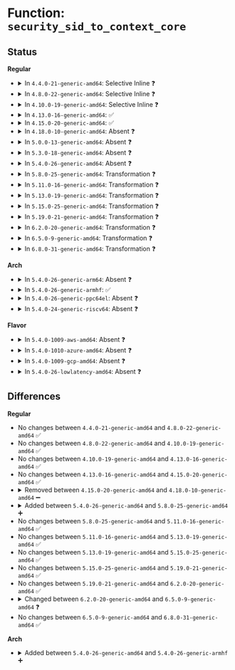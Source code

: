 # Function: <code>security_sid_to_context_core</code>

## Status
<b>Regular</b>
<ul>
<li>
<details>
<summary>In <code>4.4.0-21-generic-amd64</code>: Selective Inline ❓</summary>

```c
int security_sid_to_context_core(u32 sid, char * * scontext, u32 * scontext_len, int force)
```

```json
{
  "name": "security_sid_to_context_core",
  "collision_type": "Unique Static",
  "inline_type": "Selective",
  "funcs": [
    {
      "addr": 18446744071582340192,
      "name": "security_sid_to_context_core",
      "external": false,
      "loc": "security/selinux/ss/services.c:1242",
      "file": "security/selinux/ss/services.c",
      "inline": "not declared, inlined",
      "caller_inline": [],
      "caller_func": [
        "security/selinux/ss/services.c:security_sid_to_context",
        "security/selinux/ss/services.c:security_sid_to_context_force"
      ]
    }
  ],
  "symbols": [
    {
      "addr": 18446744071582340192,
      "name": "security_sid_to_context_core",
      "section": ".text",
      "bind": "STB_LOCAL",
      "size": 305
    }
  ]
}
```
</details>
</li>
<li>
<details>
<summary>In <code>4.8.0-22-generic-amd64</code>: Selective Inline ❓</summary>

```c
int security_sid_to_context_core(u32 sid, char * * scontext, u32 * scontext_len, int force)
```

```json
{
  "name": "security_sid_to_context_core",
  "collision_type": "Unique Static",
  "inline_type": "Selective",
  "funcs": [
    {
      "addr": 18446744071582561248,
      "name": "security_sid_to_context_core",
      "external": false,
      "loc": "security/selinux/ss/services.c:1236",
      "file": "security/selinux/ss/services.c",
      "inline": "not declared, inlined",
      "caller_inline": [],
      "caller_func": [
        "security/selinux/ss/services.c:security_sid_to_context_force",
        "security/selinux/ss/services.c:security_sid_to_context"
      ]
    }
  ],
  "symbols": [
    {
      "addr": 18446744071582561248,
      "name": "security_sid_to_context_core",
      "section": ".text",
      "bind": "STB_LOCAL",
      "size": 302
    }
  ]
}
```
</details>
</li>
<li>
<details>
<summary>In <code>4.10.0-19-generic-amd64</code>: Selective Inline ❓</summary>

```c
int security_sid_to_context_core(u32 sid, char * * scontext, u32 * scontext_len, int force)
```

```json
{
  "name": "security_sid_to_context_core",
  "collision_type": "Unique Static",
  "inline_type": "Selective",
  "funcs": [
    {
      "addr": 18446744071582654448,
      "name": "security_sid_to_context_core",
      "external": false,
      "loc": "security/selinux/ss/services.c:1236",
      "file": "security/selinux/ss/services.c",
      "inline": "not declared, inlined",
      "caller_inline": [],
      "caller_func": [
        "security/selinux/ss/services.c:security_sid_to_context_force",
        "security/selinux/ss/services.c:security_sid_to_context"
      ]
    }
  ],
  "symbols": [
    {
      "addr": 18446744071582654448,
      "name": "security_sid_to_context_core",
      "section": ".text",
      "bind": "STB_LOCAL",
      "size": 302
    }
  ]
}
```
</details>
</li>
<li>
<details>
<summary>In <code>4.13.0-16-generic-amd64</code>: ✅</summary>

```c
int security_sid_to_context_core(u32 sid, char * * scontext, u32 * scontext_len, int force)
```

```json
{
  "name": "security_sid_to_context_core",
  "collision_type": "Unique Static",
  "inline_type": "No",
  "funcs": [
    {
      "addr": 18446744071582747024,
      "name": "security_sid_to_context_core",
      "external": false,
      "loc": "security/selinux/ss/services.c:1248",
      "file": "security/selinux/ss/services.c",
      "inline": "seen, unknown",
      "caller_inline": [],
      "caller_func": [
        "security/selinux/ss/services.c:security_sid_to_context_force",
        "security/selinux/ss/services.c:security_sid_to_context"
      ]
    }
  ],
  "symbols": [
    {
      "addr": 18446744071582747024,
      "name": "security_sid_to_context_core",
      "section": ".text",
      "bind": "STB_LOCAL",
      "size": 302
    }
  ]
}
```
</details>
</li>
<li>
<details>
<summary>In <code>4.15.0-20-generic-amd64</code>: ✅</summary>

```c
int security_sid_to_context_core(u32 sid, char * * scontext, u32 * scontext_len, int force)
```

```json
{
  "name": "security_sid_to_context_core",
  "collision_type": "Unique Static",
  "inline_type": "No",
  "funcs": [
    {
      "addr": 18446744071582903040,
      "name": "security_sid_to_context_core",
      "external": false,
      "loc": "security/selinux/ss/services.c:1253",
      "file": "security/selinux/ss/services.c",
      "inline": "seen, unknown",
      "caller_inline": [],
      "caller_func": [
        "security/selinux/ss/services.c:security_sid_to_context_force",
        "security/selinux/ss/services.c:security_sid_to_context"
      ]
    }
  ],
  "symbols": [
    {
      "addr": 18446744071582903040,
      "name": "security_sid_to_context_core",
      "section": ".text",
      "bind": "STB_LOCAL",
      "size": 302
    }
  ]
}
```
</details>
</li>
<li>
<details>
<summary>In <code>4.18.0-10-generic-amd64</code>: Absent ❓</summary>

```json
{
  "name": "security_sid_to_context_core",
  "collision_type": "Unique Static",
  "inline_type": "Selective",
  "funcs": [
    {
      "addr": 0,
      "name": "security_sid_to_context_core",
      "external": false,
      "loc": "security/selinux/ss/services.c:1284",
      "file": "security/selinux/ss/services.c",
      "inline": "not declared, inlined",
      "caller_inline": [],
      "caller_func": [
        "security/selinux/ss/services.c:security_sid_to_context_force",
        "security/selinux/ss/services.c:security_sid_to_context"
      ]
    }
  ],
  "symbols": [
    {
      "addr": 18446744071583100976,
      "name": "security_sid_to_context_core.isra.15",
      "section": ".text",
      "bind": "STB_LOCAL",
      "size": 279
    },
    {
      "addr": 18446744071583123902,
      "name": "security_sid_to_context_core.isra.15.cold.26",
      "section": ".text",
      "bind": "STB_LOCAL",
      "size": 64
    }
  ]
}
```
</details>
</li>
<li>
<details>
<summary>In <code>5.0.0-13-generic-amd64</code>: Absent ❓</summary>

```json
{
  "name": "security_sid_to_context_core",
  "collision_type": "Unique Static",
  "inline_type": "Selective",
  "funcs": [
    {
      "addr": 0,
      "name": "security_sid_to_context_core",
      "external": false,
      "loc": "security/selinux/ss/services.c:1281",
      "file": "security/selinux/ss/services.c",
      "inline": "not declared, inlined",
      "caller_inline": [],
      "caller_func": [
        "security/selinux/ss/services.c:security_sid_to_context_force",
        "security/selinux/ss/services.c:security_sid_to_context"
      ]
    }
  ],
  "symbols": [
    {
      "addr": 18446744071583216960,
      "name": "security_sid_to_context_core.isra.15",
      "section": ".text",
      "bind": "STB_LOCAL",
      "size": 282
    },
    {
      "addr": 18446744071583240094,
      "name": "security_sid_to_context_core.isra.15.cold.26",
      "section": ".text",
      "bind": "STB_LOCAL",
      "size": 64
    }
  ]
}
```
</details>
</li>
<li>
<details>
<summary>In <code>5.3.0-18-generic-amd64</code>: Absent ❓</summary>

```json
{
  "name": "security_sid_to_context_core",
  "collision_type": "Unique Static",
  "inline_type": "Selective",
  "funcs": [
    {
      "addr": 0,
      "name": "security_sid_to_context_core",
      "external": false,
      "loc": "security/selinux/ss/services.c:1267",
      "file": "security/selinux/ss/services.c",
      "inline": "not declared, inlined",
      "caller_inline": [],
      "caller_func": [
        "security/selinux/ss/services.c:security_sid_to_context_inval",
        "security/selinux/ss/services.c:security_sid_to_context_force",
        "security/selinux/ss/services.c:security_sid_to_context"
      ]
    }
  ],
  "symbols": [
    {
      "addr": 18446744071583406800,
      "name": "security_sid_to_context_core.isra.0",
      "section": ".text",
      "bind": "STB_LOCAL",
      "size": 306
    },
    {
      "addr": 18446744071583427138,
      "name": "security_sid_to_context_core.isra.0.cold",
      "section": ".text",
      "bind": "STB_LOCAL",
      "size": 64
    }
  ]
}
```
</details>
</li>
<li>
<details>
<summary>In <code>5.4.0-26-generic-amd64</code>: Absent ❓</summary>

```json
{
  "name": "security_sid_to_context_core",
  "collision_type": "Unique Static",
  "inline_type": "Selective",
  "funcs": [
    {
      "addr": 0,
      "name": "security_sid_to_context_core",
      "external": false,
      "loc": "security/selinux/ss/services.c:1267",
      "file": "security/selinux/ss/services.c",
      "inline": "not declared, inlined",
      "caller_inline": [],
      "caller_func": [
        "security/selinux/ss/services.c:security_sid_to_context_inval",
        "security/selinux/ss/services.c:security_sid_to_context_force",
        "security/selinux/ss/services.c:security_sid_to_context"
      ]
    }
  ],
  "symbols": [
    {
      "addr": 18446744071583512688,
      "name": "security_sid_to_context_core.isra.0",
      "section": ".text",
      "bind": "STB_LOCAL",
      "size": 306
    },
    {
      "addr": 18446744071583533042,
      "name": "security_sid_to_context_core.isra.0.cold",
      "section": ".text",
      "bind": "STB_LOCAL",
      "size": 64
    }
  ]
}
```
</details>
</li>
<li>
<details>
<summary>In <code>5.8.0-25-generic-amd64</code>: Transformation ❓</summary>

```c
int security_sid_to_context_core(struct selinux_state * state, u32 sid, char * * scontext, u32 * scontext_len, int force, int only_invalid)
```

```json
{
  "name": "security_sid_to_context_core",
  "collision_type": "Unique Static",
  "inline_type": "No",
  "funcs": [
    {
      "addr": 0,
      "name": "security_sid_to_context_core",
      "external": false,
      "loc": "security/selinux/ss/services.c:1308",
      "file": "security/selinux/ss/services.c",
      "inline": "seen, unknown",
      "caller_inline": [],
      "caller_func": [
        "security/selinux/ss/services.c:security_sid_to_context_inval",
        "security/selinux/ss/services.c:security_sid_to_context_force",
        "security/selinux/ss/services.c:security_sid_to_context"
      ]
    }
  ],
  "symbols": [
    {
      "addr": 18446744071583865952,
      "name": "security_sid_to_context_core",
      "section": ".text",
      "bind": "STB_LOCAL",
      "size": 368
    },
    {
      "addr": 18446744071583882661,
      "name": "security_sid_to_context_core.cold",
      "section": ".text",
      "bind": "STB_LOCAL",
      "size": 64
    }
  ]
}
```
</details>
</li>
<li>
<details>
<summary>In <code>5.11.0-16-generic-amd64</code>: Transformation ❓</summary>

```c
int security_sid_to_context_core(struct selinux_state * state, u32 sid, char * * scontext, u32 * scontext_len, int force, int only_invalid)
```

```json
{
  "name": "security_sid_to_context_core",
  "collision_type": "Unique Static",
  "inline_type": "No",
  "funcs": [
    {
      "addr": 0,
      "name": "security_sid_to_context_core",
      "external": false,
      "loc": "security/selinux/ss/services.c:1323",
      "file": "security/selinux/ss/services.c",
      "inline": "seen, unknown",
      "caller_inline": [],
      "caller_func": [
        "security/selinux/ss/services.c:security_sid_to_context_inval",
        "security/selinux/ss/services.c:security_sid_to_context_force",
        "security/selinux/ss/services.c:security_sid_to_context"
      ]
    }
  ],
  "symbols": [
    {
      "addr": 18446744071583981040,
      "name": "security_sid_to_context_core",
      "section": ".text",
      "bind": "STB_LOCAL",
      "size": 288
    },
    {
      "addr": 18446744071591365913,
      "name": "security_sid_to_context_core.cold",
      "section": ".text",
      "bind": "STB_LOCAL",
      "size": 66
    }
  ]
}
```
</details>
</li>
<li>
<details>
<summary>In <code>5.13.0-19-generic-amd64</code>: Transformation ❓</summary>

```c
int security_sid_to_context_core(struct selinux_state * state, u32 sid, char * * scontext, u32 * scontext_len, int force, int only_invalid)
```

```json
{
  "name": "security_sid_to_context_core",
  "collision_type": "Unique Static",
  "inline_type": "No",
  "funcs": [
    {
      "addr": 0,
      "name": "security_sid_to_context_core",
      "external": false,
      "loc": "security/selinux/ss/services.c:1325",
      "file": "security/selinux/ss/services.c",
      "inline": "seen, unknown",
      "caller_inline": [],
      "caller_func": [
        "security/selinux/ss/services.c:security_sid_to_context_inval",
        "security/selinux/ss/services.c:security_sid_to_context_force",
        "security/selinux/ss/services.c:security_sid_to_context"
      ]
    }
  ],
  "symbols": [
    {
      "addr": 18446744071584007552,
      "name": "security_sid_to_context_core",
      "section": ".text",
      "bind": "STB_LOCAL",
      "size": 291
    },
    {
      "addr": 18446744071591308890,
      "name": "security_sid_to_context_core.cold",
      "section": ".text",
      "bind": "STB_LOCAL",
      "size": 66
    }
  ]
}
```
</details>
</li>
<li>
<details>
<summary>In <code>5.15.0-25-generic-amd64</code>: Transformation ❓</summary>

```c
int security_sid_to_context_core(struct selinux_state * state, u32 sid, char * * scontext, u32 * scontext_len, int force, int only_invalid)
```

```json
{
  "name": "security_sid_to_context_core",
  "collision_type": "Unique Static",
  "inline_type": "No",
  "funcs": [
    {
      "addr": 0,
      "name": "security_sid_to_context_core",
      "external": false,
      "loc": "security/selinux/ss/services.c:1327",
      "file": "security/selinux/ss/services.c",
      "inline": "seen, unknown",
      "caller_inline": [],
      "caller_func": [
        "security/selinux/ss/services.c:security_sid_to_context_inval",
        "security/selinux/ss/services.c:security_sid_to_context_force",
        "security/selinux/ss/services.c:security_sid_to_context"
      ]
    }
  ],
  "symbols": [
    {
      "addr": 18446744071584382752,
      "name": "security_sid_to_context_core",
      "section": ".text",
      "bind": "STB_LOCAL",
      "size": 330
    },
    {
      "addr": 18446744071592299413,
      "name": "security_sid_to_context_core.cold",
      "section": ".text",
      "bind": "STB_LOCAL",
      "size": 103
    }
  ]
}
```
</details>
</li>
<li>
<details>
<summary>In <code>5.19.0-21-generic-amd64</code>: Transformation ❓</summary>

```c
int security_sid_to_context_core(struct selinux_state * state, u32 sid, char * * scontext, u32 * scontext_len, int force, int only_invalid)
```

```json
{
  "name": "security_sid_to_context_core",
  "collision_type": "Unique Static",
  "inline_type": "No",
  "funcs": [
    {
      "addr": 0,
      "name": "security_sid_to_context_core",
      "external": false,
      "loc": "security/selinux/ss/services.c:1325",
      "file": "security/selinux/ss/services.c",
      "inline": "seen, unknown",
      "caller_inline": [],
      "caller_func": [
        "security/selinux/ss/services.c:security_sid_to_context_inval",
        "security/selinux/ss/services.c:security_sid_to_context_force",
        "security/selinux/ss/services.c:security_sid_to_context"
      ]
    }
  ],
  "symbols": [
    {
      "addr": 18446744071585002016,
      "name": "security_sid_to_context_core",
      "section": ".text",
      "bind": "STB_LOCAL",
      "size": 355
    },
    {
      "addr": 18446744071594080701,
      "name": "security_sid_to_context_core.cold",
      "section": ".text",
      "bind": "STB_LOCAL",
      "size": 103
    }
  ]
}
```
</details>
</li>
<li>
<details>
<summary>In <code>6.2.0-20-generic-amd64</code>: Transformation ❓</summary>

```c
int security_sid_to_context_core(struct selinux_state * state, u32 sid, char * * scontext, u32 * scontext_len, int force, int only_invalid)
```

```json
{
  "name": "security_sid_to_context_core",
  "collision_type": "Unique Static",
  "inline_type": "No",
  "funcs": [
    {
      "addr": 0,
      "name": "security_sid_to_context_core",
      "external": false,
      "loc": "security/selinux/ss/services.c:1319",
      "file": "security/selinux/ss/services.c",
      "inline": "seen, unknown",
      "caller_inline": [],
      "caller_func": [
        "security/selinux/ss/services.c:security_sid_to_context_inval",
        "security/selinux/ss/services.c:security_sid_to_context_force",
        "security/selinux/ss/services.c:security_sid_to_context"
      ]
    }
  ],
  "symbols": [
    {
      "addr": 18446744071585718048,
      "name": "security_sid_to_context_core",
      "section": ".text",
      "bind": "STB_LOCAL",
      "size": 402
    },
    {
      "addr": 18446744071596096444,
      "name": "security_sid_to_context_core.cold",
      "section": ".text",
      "bind": "STB_LOCAL",
      "size": 35
    }
  ]
}
```
</details>
</li>
<li>
<details>
<summary>In <code>6.5.0-9-generic-amd64</code>: Transformation ❓</summary>

```c
int security_sid_to_context_core(u32 sid, char * * scontext, u32 * scontext_len, int force, int only_invalid)
```

```json
{
  "name": "security_sid_to_context_core",
  "collision_type": "Unique Static",
  "inline_type": "No",
  "funcs": [
    {
      "addr": 0,
      "name": "security_sid_to_context_core",
      "external": false,
      "loc": "security/selinux/ss/services.c:1308",
      "file": "security/selinux/ss/services.c",
      "inline": "seen, unknown",
      "caller_inline": [],
      "caller_func": [
        "security/selinux/ss/services.c:security_sid_to_context_inval",
        "security/selinux/ss/services.c:security_sid_to_context_force",
        "security/selinux/ss/services.c:security_sid_to_context"
      ]
    }
  ],
  "symbols": [
    {
      "addr": 18446744071585948432,
      "name": "security_sid_to_context_core",
      "section": ".text",
      "bind": "STB_LOCAL",
      "size": 411
    },
    {
      "addr": 18446744071596619680,
      "name": "security_sid_to_context_core.cold",
      "section": ".text",
      "bind": "STB_LOCAL",
      "size": 27
    }
  ]
}
```
</details>
</li>
<li>
<details>
<summary>In <code>6.8.0-31-generic-amd64</code>: Transformation ❓</summary>

```c
int security_sid_to_context_core(u32 sid, char * * scontext, u32 * scontext_len, int force, int only_invalid)
```

```json
{
  "name": "security_sid_to_context_core",
  "collision_type": "Unique Static",
  "inline_type": "No",
  "funcs": [
    {
      "addr": 0,
      "name": "security_sid_to_context_core",
      "external": false,
      "loc": "security/selinux/ss/services.c:1308",
      "file": "security/selinux/ss/services.c",
      "inline": "seen, unknown",
      "caller_inline": [],
      "caller_func": [
        "security/selinux/ss/services.c:security_sid_to_context_inval",
        "security/selinux/ss/services.c:security_sid_to_context_force",
        "security/selinux/ss/services.c:security_sid_to_context"
      ]
    }
  ],
  "symbols": [
    {
      "addr": 18446744071586200256,
      "name": "security_sid_to_context_core",
      "section": ".text",
      "bind": "STB_LOCAL",
      "size": 421
    },
    {
      "addr": 18446744071597525371,
      "name": "security_sid_to_context_core.cold",
      "section": ".text",
      "bind": "STB_LOCAL",
      "size": 27
    }
  ]
}
```
</details>
</li>
</ul>
<b>Arch</b>
<ul>
<li>
<details>
<summary>In <code>5.4.0-26-generic-arm64</code>: Absent ❓</summary>

```json
{
  "name": "security_sid_to_context_core",
  "collision_type": "Unique Static",
  "inline_type": "Selective",
  "funcs": [
    {
      "addr": 18446603336495283192,
      "name": "security_sid_to_context_core",
      "external": false,
      "loc": "security/selinux/ss/services.c:1267",
      "file": "security/selinux/ss/services.c",
      "inline": "not declared, inlined",
      "caller_inline": [],
      "caller_func": [
        "security/selinux/ss/services.c:security_sid_to_context_inval",
        "security/selinux/ss/services.c:security_sid_to_context_force",
        "security/selinux/ss/services.c:security_sid_to_context"
      ]
    }
  ],
  "symbols": [
    {
      "addr": 18446603336495283192,
      "name": "security_sid_to_context_core.isra.0",
      "section": ".text",
      "bind": "STB_LOCAL",
      "size": 488
    }
  ]
}
```
</details>
</li>
<li>
<details>
<summary>In <code>5.4.0-26-generic-armhf</code>: ✅</summary>

```c
int security_sid_to_context_core(struct selinux_state * state, u32 sid, char * * scontext, u32 * scontext_len, int force, int only_invalid)
```

```json
{
  "name": "security_sid_to_context_core",
  "collision_type": "Unique Static",
  "inline_type": "No",
  "funcs": [
    {
      "addr": 3228661244,
      "name": "security_sid_to_context_core",
      "external": false,
      "loc": "security/selinux/ss/services.c:1267",
      "file": "security/selinux/ss/services.c",
      "inline": "seen, unknown",
      "caller_inline": [],
      "caller_func": [
        "security/selinux/ss/services.c:security_sid_to_context_inval",
        "security/selinux/ss/services.c:security_sid_to_context_force",
        "security/selinux/ss/services.c:security_sid_to_context"
      ]
    }
  ],
  "symbols": [
    {
      "addr": 3228661244,
      "name": "security_sid_to_context_core",
      "section": ".text",
      "bind": "STB_LOCAL",
      "size": 380
    }
  ]
}
```
</details>
</li>
<li>
<details>
<summary>In <code>5.4.0-26-generic-ppc64el</code>: Absent ❓</summary>

```json
{
  "name": "security_sid_to_context_core",
  "collision_type": "Unique Static",
  "inline_type": "Selective",
  "funcs": [
    {
      "addr": 13835058055289260496,
      "name": "security_sid_to_context_core",
      "external": false,
      "loc": "security/selinux/ss/services.c:1267",
      "file": "security/selinux/ss/services.c",
      "inline": "not declared, inlined",
      "caller_inline": [],
      "caller_func": [
        "security/selinux/ss/services.c:security_sid_to_context_inval",
        "security/selinux/ss/services.c:security_sid_to_context_force",
        "security/selinux/ss/services.c:security_sid_to_context"
      ]
    }
  ],
  "symbols": [
    {
      "addr": 13835058055289260496,
      "name": "security_sid_to_context_core.isra.0",
      "section": ".text",
      "bind": "STB_LOCAL",
      "size": 580
    }
  ]
}
```
</details>
</li>
<li>
<details>
<summary>In <code>5.4.0-24-generic-riscv64</code>: Absent ❓</summary>

```json
{
  "name": "security_sid_to_context_core",
  "collision_type": "Unique Static",
  "inline_type": "Selective",
  "funcs": [
    {
      "addr": 18446743936274501402,
      "name": "security_sid_to_context_core",
      "external": false,
      "loc": "security/selinux/ss/services.c:1267",
      "file": "security/selinux/ss/services.c",
      "inline": "not declared, inlined",
      "caller_inline": [],
      "caller_func": [
        "security/selinux/ss/services.c:security_sid_to_context_inval",
        "security/selinux/ss/services.c:security_sid_to_context_force",
        "security/selinux/ss/services.c:security_sid_to_context"
      ]
    }
  ],
  "symbols": [
    {
      "addr": 18446743936274501402,
      "name": "security_sid_to_context_core.isra.0",
      "section": ".text",
      "bind": "STB_LOCAL",
      "size": 330
    }
  ]
}
```
</details>
</li>
</ul>
<b>Flavor</b>
<ul>
<li>
<details>
<summary>In <code>5.4.0-1009-aws-amd64</code>: Absent ❓</summary>

```json
{
  "name": "security_sid_to_context_core",
  "collision_type": "Unique Static",
  "inline_type": "Selective",
  "funcs": [
    {
      "addr": 0,
      "name": "security_sid_to_context_core",
      "external": false,
      "loc": "security/selinux/ss/services.c:1267",
      "file": "security/selinux/ss/services.c",
      "inline": "not declared, inlined",
      "caller_inline": [],
      "caller_func": [
        "security/selinux/ss/services.c:security_sid_to_context_inval",
        "security/selinux/ss/services.c:security_sid_to_context_force",
        "security/selinux/ss/services.c:security_sid_to_context"
      ]
    }
  ],
  "symbols": [
    {
      "addr": 18446744071583481424,
      "name": "security_sid_to_context_core.isra.0",
      "section": ".text",
      "bind": "STB_LOCAL",
      "size": 306
    },
    {
      "addr": 18446744071583501778,
      "name": "security_sid_to_context_core.isra.0.cold",
      "section": ".text",
      "bind": "STB_LOCAL",
      "size": 64
    }
  ]
}
```
</details>
</li>
<li>
<details>
<summary>In <code>5.4.0-1010-azure-amd64</code>: Absent ❓</summary>

```json
{
  "name": "security_sid_to_context_core",
  "collision_type": "Unique Static",
  "inline_type": "Selective",
  "funcs": [
    {
      "addr": 0,
      "name": "security_sid_to_context_core",
      "external": false,
      "loc": "security/selinux/ss/services.c:1267",
      "file": "security/selinux/ss/services.c",
      "inline": "not declared, inlined",
      "caller_inline": [],
      "caller_func": [
        "security/selinux/ss/services.c:security_sid_to_context_inval",
        "security/selinux/ss/services.c:security_sid_to_context_force",
        "security/selinux/ss/services.c:security_sid_to_context"
      ]
    }
  ],
  "symbols": [
    {
      "addr": 18446744071583418496,
      "name": "security_sid_to_context_core.isra.0",
      "section": ".text",
      "bind": "STB_LOCAL",
      "size": 306
    },
    {
      "addr": 18446744071583438834,
      "name": "security_sid_to_context_core.isra.0.cold",
      "section": ".text",
      "bind": "STB_LOCAL",
      "size": 64
    }
  ]
}
```
</details>
</li>
<li>
<details>
<summary>In <code>5.4.0-1009-gcp-amd64</code>: Absent ❓</summary>

```json
{
  "name": "security_sid_to_context_core",
  "collision_type": "Unique Static",
  "inline_type": "Selective",
  "funcs": [
    {
      "addr": 0,
      "name": "security_sid_to_context_core",
      "external": false,
      "loc": "security/selinux/ss/services.c:1267",
      "file": "security/selinux/ss/services.c",
      "inline": "not declared, inlined",
      "caller_inline": [],
      "caller_func": [
        "security/selinux/ss/services.c:security_sid_to_context_inval",
        "security/selinux/ss/services.c:security_sid_to_context_force",
        "security/selinux/ss/services.c:security_sid_to_context"
      ]
    }
  ],
  "symbols": [
    {
      "addr": 18446744071583465200,
      "name": "security_sid_to_context_core.isra.0",
      "section": ".text",
      "bind": "STB_LOCAL",
      "size": 306
    },
    {
      "addr": 18446744071583485554,
      "name": "security_sid_to_context_core.isra.0.cold",
      "section": ".text",
      "bind": "STB_LOCAL",
      "size": 64
    }
  ]
}
```
</details>
</li>
<li>
<details>
<summary>In <code>5.4.0-26-lowlatency-amd64</code>: Absent ❓</summary>

```json
{
  "name": "security_sid_to_context_core",
  "collision_type": "Unique Static",
  "inline_type": "Selective",
  "funcs": [
    {
      "addr": 0,
      "name": "security_sid_to_context_core",
      "external": false,
      "loc": "security/selinux/ss/services.c:1267",
      "file": "security/selinux/ss/services.c",
      "inline": "not declared, inlined",
      "caller_inline": [],
      "caller_func": [
        "security/selinux/ss/services.c:security_sid_to_context_inval",
        "security/selinux/ss/services.c:security_sid_to_context_force",
        "security/selinux/ss/services.c:security_sid_to_context"
      ]
    }
  ],
  "symbols": [
    {
      "addr": 18446744071583561408,
      "name": "security_sid_to_context_core.isra.0",
      "section": ".text",
      "bind": "STB_LOCAL",
      "size": 292
    },
    {
      "addr": 18446744071583581916,
      "name": "security_sid_to_context_core.isra.0.cold",
      "section": ".text",
      "bind": "STB_LOCAL",
      "size": 66
    }
  ]
}
```
</details>
</li>
</ul>

## Differences
<b>Regular</b>
<ul>
<li>
No changes between <code>4.4.0-21-generic-amd64</code> and <code>4.8.0-22-generic-amd64</code> ✅
</li>
<li>
No changes between <code>4.8.0-22-generic-amd64</code> and <code>4.10.0-19-generic-amd64</code> ✅
</li>
<li>
No changes between <code>4.10.0-19-generic-amd64</code> and <code>4.13.0-16-generic-amd64</code> ✅
</li>
<li>
No changes between <code>4.13.0-16-generic-amd64</code> and <code>4.15.0-20-generic-amd64</code> ✅
</li>
<li>
<details>
<summary>Removed between <code>4.15.0-20-generic-amd64</code> and <code>4.18.0-10-generic-amd64</code> ➖</summary>

```c
int security_sid_to_context_core(u32 sid, char * * scontext, u32 * scontext_len, int force)
```
</details>
</li>
<li>
<details>
<summary>Added between <code>5.4.0-26-generic-amd64</code> and <code>5.8.0-25-generic-amd64</code> ➕</summary>

```c
int security_sid_to_context_core(struct selinux_state * state, u32 sid, char * * scontext, u32 * scontext_len, int force, int only_invalid)
```
</details>
</li>
<li>
No changes between <code>5.8.0-25-generic-amd64</code> and <code>5.11.0-16-generic-amd64</code> ✅
</li>
<li>
No changes between <code>5.11.0-16-generic-amd64</code> and <code>5.13.0-19-generic-amd64</code> ✅
</li>
<li>
No changes between <code>5.13.0-19-generic-amd64</code> and <code>5.15.0-25-generic-amd64</code> ✅
</li>
<li>
No changes between <code>5.15.0-25-generic-amd64</code> and <code>5.19.0-21-generic-amd64</code> ✅
</li>
<li>
No changes between <code>5.19.0-21-generic-amd64</code> and <code>6.2.0-20-generic-amd64</code> ✅
</li>
<li>
<details>
<summary>Changed between <code>6.2.0-20-generic-amd64</code> and <code>6.5.0-9-generic-amd64</code> ❓</summary>
<ul>
<li>
<b>Param removed. </b>
<code>struct selinux_state * state</code>
</li>
<li>
<b>Param reordered. </b>
<code>state, sid, scontext, scontext_len, force, only_invalid</code> ➡️ <code>sid, scontext, scontext_len, force, only_invalid</code>
</li>
</ul>
</details>
</li>
<li>
No changes between <code>6.5.0-9-generic-amd64</code> and <code>6.8.0-31-generic-amd64</code> ✅
</li>
</ul>
<b>Arch</b>
<ul>
<li>
<details>
<summary>Added between <code>5.4.0-26-generic-amd64</code> and <code>5.4.0-26-generic-armhf</code> ➕</summary>

```c
int security_sid_to_context_core(struct selinux_state * state, u32 sid, char * * scontext, u32 * scontext_len, int force, int only_invalid)
```
</details>
</li>
</ul>
